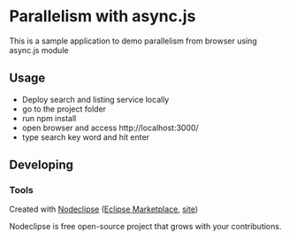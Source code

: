 

# Parallelism with async.js

This is a sample application to demo parallelism from browser using async.js module

## Usage

- Deploy search and listing service locally
- go to the project folder
- run npm install
- open browser and access http://localhost:3000/
- type search key word and hit enter


## Developing



### Tools

Created with [Nodeclipse](https://github.com/Nodeclipse/nodeclipse-1)
 ([Eclipse Marketplace](http://marketplace.eclipse.org/content/nodeclipse), [site](http://www.nodeclipse.org))   

Nodeclipse is free open-source project that grows with your contributions.
